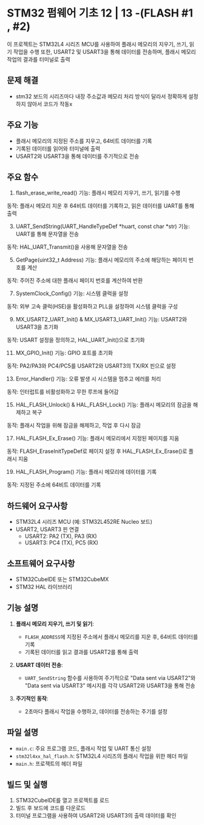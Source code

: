 # STM32 펌웨어 기초 12 | 13 -(FLASH #1 , #2)

이 프로젝트는 STM32L4 시리즈 MCU를 사용하여 플래시 메모리의 지우기, 쓰기, 읽기 작업을 수행
또한, USART2 및 USART3을 통해 데이터를 전송하며, 플래시 메모리 작업의 결과를 터미널로 출력

## 문제 해결
- stm32 보드의 시리즈마다 내장 주소값과 메모리 처리 방식이 달라서 정확하게 설정하지 않아서 코드가 작동x
  
## 주요 기능
- 플래시 메모리의 지정된 주소를 지우고, 64비트 데이터를 기록
- 기록된 데이터를 읽어와 터미널에 출력
- USART2와 USART3을 통해 데이터를 주기적으로 전송
  
## 주요 함수
1. flash_erase_write_read()
기능: 플래시 메모리 지우기, 쓰기, 읽기를 수행

동작:
플래시 메모리 지운 후 64비트 데이터를 기록하고, 읽은 데이터를 UART를 통해 출력


3. UART_SendString(UART_HandleTypeDef *huart, const char *str)
기능: UART를 통해 문자열을 전송

동작: HAL_UART_Transmit()을 사용해 문자열을 전송


5. GetPage(uint32_t Address)
기능: 플래시 메모리의 주소에 해당하는 페이지 번호를 계산

동작: 주어진 주소에 대한 플래시 페이지 번호를 계산하여 반환


7. SystemClock_Config()
기능: 시스템 클럭을 설정

동작: 외부 고속 클럭(HSE)을 활성화하고 PLL을 설정하여 시스템 클럭을 구성


9. MX_USART2_UART_Init() & MX_USART3_UART_Init()
기능: USART2와 USART3을 초기화

동작: USART 설정을 정의하고, HAL_UART_Init()으로 초기화


11. MX_GPIO_Init()
기능: GPIO 포트를 초기화

동작: PA2/PA3와 PC4/PC5를 USART2와 USART3의 TX/RX 핀으로 설정


13. Error_Handler()
기능: 오류 발생 시 시스템을 멈추고 에러를 처리

동작: 인터럽트를 비활성화하고 무한 루프에 들어감


15. HAL_FLASH_Unlock() & HAL_FLASH_Lock()
기능: 플래시 메모리의 잠금을 해제하고 복구

동작: 플래시 작업을 위해 잠금을 해제하고, 작업 후 다시 잠금


17. HAL_FLASH_Ex_Erase()
기능: 플래시 메모리에서 지정된 페이지를 지움

동작: FLASH_EraseInitTypeDef로 페이지 설정 후 HAL_FLASH_Ex_Erase()로 플래시 지움


19. HAL_FLASH_Program()
기능: 플래시 메모리에 데이터를 기록

동작: 지정된 주소에 64비트 데이터를 기록

## 하드웨어 요구사항
- STM32L4 시리즈 MCU (예: STM32L452RE Nucleo 보드)
- USART2, USART3 핀 연결
  - USART2: PA2 (TX), PA3 (RX)
  - USART3: PC4 (TX), PC5 (RX)

## 소프트웨어 요구사항
- STM32CubeIDE 또는 STM32CubeMX
- STM32 HAL 라이브러리

## 기능 설명
1. **플래시 메모리 지우기, 쓰기 및 읽기**:
   - `FLASH_ADDRESS`에 지정된 주소에서 플래시 메모리를 지운 후, 64비트 데이터를 기록
   - 기록된 데이터를 읽고 결과를 USART2를 통해 출력

2. **USART 데이터 전송**:
   - `UART_SendString` 함수를 사용하여 주기적으로 "Data sent via USART2"와 "Data sent via USART3" 메시지를 각각 USART2와 USART3을 통해 전송

3. **주기적인 동작**:
   - 2초마다 플래시 작업을 수행하고, 데이터를 전송하는 주기를 설정

## 파일 설명
- `main.c`: 주요 프로그램 코드, 플래시 작업 및 UART 통신 설정
- `stm32l4xx_hal_flash.h`: STM32L4 시리즈의 플래시 작업을 위한 헤더 파일
- `main.h`: 프로젝트의 헤더 파일

## 빌드 및 실행
1. STM32CubeIDE를 열고 프로젝트를 로드
2. 빌드 후 보드에 코드를 다운로드
3. 터미널 프로그램을 사용하여 USART2와 USART3의 출력 데이터를 확인

